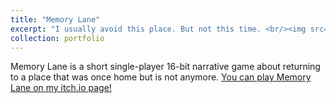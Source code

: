 ```yaml
---
title: "Memory Lane"
excerpt: "I usually avoid this place. But not this time. <br/><img src='/images/Memory Lane Thumbnail.png'>"
collection: portfolio
---
```


Memory Lane is a short single-player 16-bit narrative game about returning to a place that was once home but is not anymore. [You can play Memory Lane on my itch.io page!](https://adelinekpiercy.itch.io/memory-lane)
